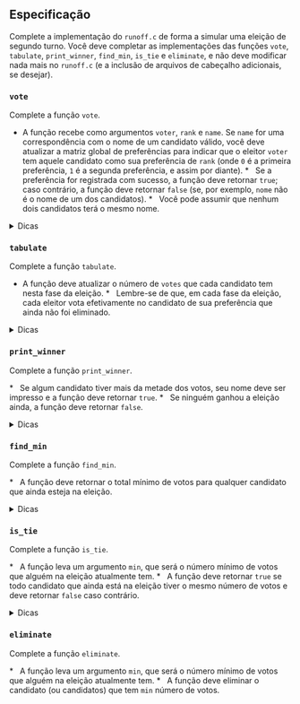 Especificação
-------------

Complete a implementação do `runoff.c` de forma a simular uma eleição de segundo turno. Você deve completar as implementações das funções `vote`, `tabulate`, `print_winner`, `find_min`, `is_tie` e `eliminate`, e não deve modificar nada mais no `runoff.c` (e a inclusão de arquivos de cabeçalho adicionais, se desejar).

### `vote`

Complete a função `vote`.

*   A função recebe como argumentos `voter`, `rank` e `name`. Se `name` for uma correspondência com o nome de um candidato válido, você deve atualizar a matriz global de preferências para indicar que o eleitor `voter` tem aquele candidato como sua preferência de `rank` (onde `0` é a primeira preferência, `1` é a segunda preferência, e assim por diante).
*   Se a preferência for registrada com sucesso, a função deve retornar `true`; caso contrário, a função deve retornar `false` (se, por exemplo, `nome` não é o nome de um dos candidatos).
*   Você pode assumir que nenhum dois candidatos terá o mesmo nome.


<details><summary>Dicas</summary><ul>
  <li data-marker="*">Lembre-se de que <code class="language-plaintext highlighter-rouge">candidate_count</code> armazena o número de candidatos na eleição.</li>
  <li data-marker="*">Lembre-se de que você pode usar <a href="https://man.cs50.io/3/strcmp"><code class="language-plaintext highlighter-rouge">strcmp</code></a> para comparar duas strings.</li>
  <li data-marker="*">Lembre-se de que <code class="language-plaintext highlighter-rouge">preferences[i][j]</code> armazena o índice do candidato que é a preferência classificada como <code class="language-plaintext highlighter-rouge">j</code> para o eleitor <code class="language-plaintext highlighter-rouge">i</code>.</li>
</ul></details>

### `tabulate`

Complete a função `tabulate`.

*   A função deve atualizar o número de `votes` que cada candidato tem nesta fase da eleição.
*   Lembre-se de que, em cada fase da eleição, cada eleitor vota efetivamente no candidato de sua preferência que ainda não foi eliminado.

<details><summary>Dicas</summary><ul>
  <li data-marker="*">Lembre-se de que <code class="language-plaintext highlighter-rouge">voter_count</code> armazena o número de eleitores na eleição e que, para cada eleitor em nossa eleição, queremos contar uma cédula.</li>
  <li data-marker="*">Lembre-se de que, para um eleitor <code class="language-plaintext highlighter-rouge">i</code>, seu candidato de primeira escolha é representado por <code class="language-plaintext highlighter-rouge">preferences[i][0]</code>, seu candidato de segunda escolha por <code class="language-plaintext highlighter-rouge">preferences[i][1]</code>, etc.</li>
  <li data-marker="*">Lembre-se de que a <code class="language-plaintext highlighter-rouge">struct</code> <code class="language-plaintext highlighter-rouge">candidate</code> tem um campo chamado <code class="language-plaintext highlighter-rouge">eliminated</code>, que será <code class="language-plaintext highlighter-rouge">true</code> se o candidato foi eliminado da eleição.</li>
  <li data-marker="*">Lembre-se de que a <code class="language-plaintext highlighter-rouge">struct</code> <code class="language-plaintext highlighter-rouge">candidate</code> tem um campo chamado <code class="language-plaintext highlighter-rouge">votes</code>, que você provavelmente desejará atualizar para o candidato preferido de cada eleitor.</li>
  <li data-marker="*">Depois que você votou no primeiro candidato não eliminado de um eleitor, desejará parar ali, não continuar em sua cédula! Lembre-se de que você pode sair de um loop mais cedo usando <code class="language-plaintext highlighter-rouge">break</code> dentro de uma condicional.</li>
</ul></details>

### `print_winner`

Complete a função `print_winner`.

*   Se algum candidato tiver mais da metade dos votos, seu nome deve ser impresso e a função deve retornar `true`.
*   Se ninguém ganhou a eleição ainda, a função deve retornar `false`.

<details><summary>Dicas</summary><ul>
  <li data-marker="*">Lembre-se de que <code class="language-plaintext highlighter-rouge">voter_count</code> armazena o número de eleitores na eleição. Dado isso, como você expressaria o número de votos necessários para vencer a eleição?</li>
</ul></details>

### `find_min`

Complete a função `find_min`.

*   A função deve retornar o total mínimo de votos para qualquer candidato que ainda esteja na eleição.

<details><summary>Dicas</summary><ul>
  <li data-marker="*">Provavelmente, você desejará percorrer os candidatos para encontrar aquele que ainda está na eleição e tem o menor número de votos. Que informações você deve controlar enquanto percorre os candidatos?</li>
</ul></details>

### `is_tie`

Complete a função `is_tie`.

*   A função leva um argumento `min`, que será o número mínimo de votos que alguém na eleição atualmente tem.
*   A função deve retornar `true` se todo candidato que ainda está na eleição tiver o mesmo número de votos e deve retornar `false` caso contrário.

<details><summary>Dicas</summary><ul>
  <li data-marker="*">Lembre-se de que uma gravata acontece se todo candidato ainda na eleição tiver o mesmo número de votos. Repare também que a função <code class="language-plaintext highlighter-rouge">is_tie</code> pega um argumento <code class="language-plaintext highlighter-rouge">min</code>, que é o menor número de votos que qualquer candidato tem atualmente. Como você pode usar essa informação para determinar se a eleição é uma gravata (ou, inversamente, não é uma gravata)?</li>
</ul></details>

### `eliminate`

Complete a função `eliminate`.

*   A função leva um argumento `min`, que será o número mínimo de votos que alguém na eleição atualmente tem.
*   A função deve eliminar o candidato (ou candidatos) que tem `min` número de votos.